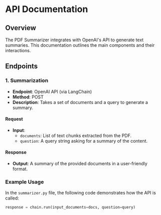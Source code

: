 # API Documentation

## Overview

The PDF Summarizer integrates with OpenAI's API to generate text summaries. This documentation outlines the main components and their interactions.

## Endpoints

### 1. Summarization

- **Endpoint**: OpenAI API (via LangChain)
- **Method**: POST
- **Description**: Takes a set of documents and a query to generate a summary.

#### Request

- **Input**: 
  - `documents`: List of text chunks extracted from the PDF.
  - `question`: A query string asking for a summary of the content.

#### Response

- **Output**: A summary of the provided documents in a user-friendly format.

### Example Usage

In the `summarizer.py` file, the following code demonstrates how the API is called:

```python
response = chain.run(input_documents=docs, question=query)
